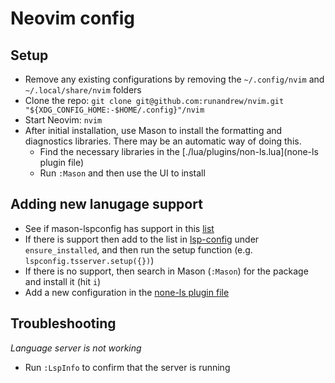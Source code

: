 # Neovim config

## Setup

- Remove any existing configurations by removing the `~/.config/nvim` and `~/.local/share/nvim` folders
- Clone the repo: `git clone git@github.com:runandrew/nvim.git "${XDG_CONFIG_HOME:-$HOME/.config}"/nvim`
- Start Neovim: `nvim`
- After initial installation, use Mason to install the formatting and diagnostics libraries. There may be an automatic way of doing this.
  - Find the necessary libraries in the [./lua/plugins/non-ls.lua](none-ls plugin file)
  - Run `:Mason` and then use the UI to install

## Adding new lanugage support

- See if mason-lspconfig has support in this [list](https://github.com/williamboman/mason-lspconfig.nvim?tab=readme-ov-file#available-lsp-servers)
- If there is support then add to the list in [lsp-config](./lua/plugins/lsp-config.lua) under `ensure_installed`, and then run the setup function (e.g. `lspconfig.tsserver.setup({})`)
- If there is no support, then search in Mason (`:Mason`) for the package and install it (hit `i`)
- Add a new configuration in the [none-ls plugin file](./lua/plugins/none-ls.lua)

## Troubleshooting

_Language server is not working_

- Run `:LspInfo` to confirm that the server is running
